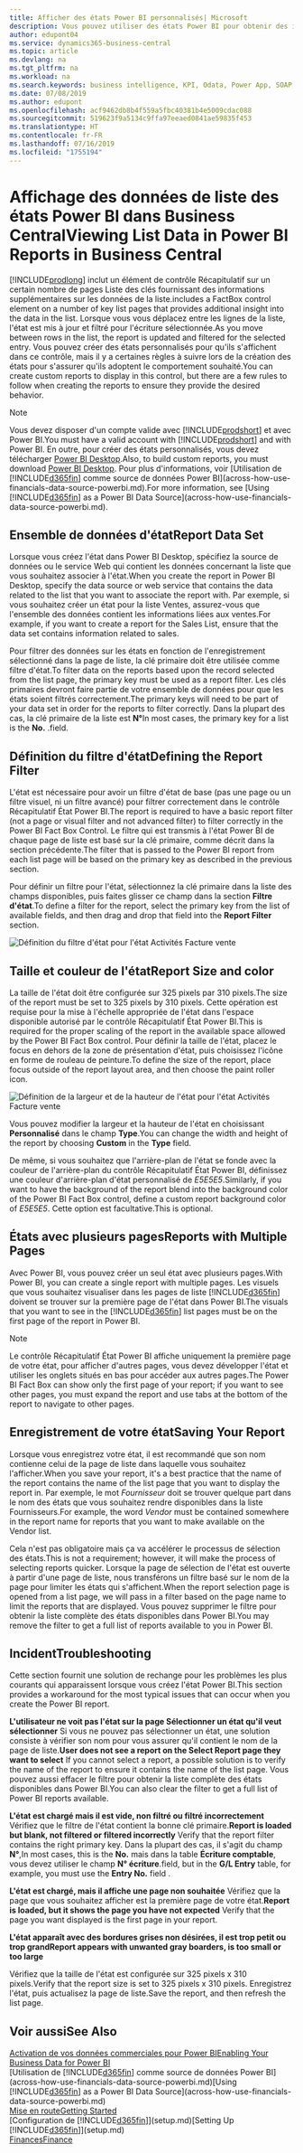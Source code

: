 ```yaml
---
title: Afficher des états Power BI personnalisés| Microsoft
description: Vous pouvez utiliser des états Power BI pour obtenir des informations supplémentaires sur les données dans les listes.
author: edupont04
ms.service: dynamics365-business-central
ms.topic: article
ms.devlang: na
ms.tgt_pltfrm: na
ms.workload: na
ms.search.keywords: business intelligence, KPI, Odata, Power App, SOAP, analysis
ms.date: 07/08/2019
ms.author: edupont
ms.openlocfilehash: acf9462db8b4f559a5fbc40381b4e5009cdac088
ms.sourcegitcommit: 519623f9a5134c9ffa97eeaed0841ae59835f453
ms.translationtype: HT
ms.contentlocale: fr-FR
ms.lasthandoff: 07/16/2019
ms.locfileid: "1755194"
---
```

# <a name="viewing-list-data-in-power-bi-reports-in-business-central"></a><span data-ttu-id="74e68-103">Affichage des données de liste des états Power BI dans Business Central</span><span class="sxs-lookup"><span data-stu-id="74e68-103">Viewing List Data in Power BI Reports in Business Central</span></span>

[!INCLUDE[prodlong](includes/prodlong.md)] <span data-ttu-id="74e68-104">inclut un élément de contrôle Récapitulatif sur un certain nombre de pages Liste des clés fournissant des informations supplémentaires sur les données de la liste.</span><span class="sxs-lookup"><span data-stu-id="74e68-104">includes a FactBox control element on a number of key list pages that provides additional insight into the data in the list.</span></span> <span data-ttu-id="74e68-105">Lorsque vous vous déplacez entre les lignes de la liste, l'état est mis à jour et filtré pour l'écriture sélectionnée.</span><span class="sxs-lookup"><span data-stu-id="74e68-105">As you move between rows in the list, the report is updated and filtered for the selected entry.</span></span> <span data-ttu-id="74e68-106">Vous pouvez créer des états personnalisés pour qu'ils s'affichent dans ce contrôle, mais il y a certaines règles à suivre lors de la création des états pour s'assurer qu'ils adoptent le comportement souhaité.</span><span class="sxs-lookup"><span data-stu-id="74e68-106">You can create custom reports to display in this control, but there are a few rules to follow when creating the reports to ensure they provide the desired behavior.</span></span>  

> [!NOTE]  
> <span data-ttu-id="74e68-107">Vous devez disposer d'un compte valide avec [!INCLUDE[prodshort](includes/prodshort.md)] et avec Power BI.</span><span class="sxs-lookup"><span data-stu-id="74e68-107">You must have a valid account with [!INCLUDE[prodshort](includes/prodshort.md)] and with Power BI.</span></span> <span data-ttu-id="74e68-108">En outre, pour créer des états personnalisés, vous devez télécharger [Power BI Desktop](https://powerbi.microsoft.com/en-us/desktop/).</span><span class="sxs-lookup"><span data-stu-id="74e68-108">Also, to build custom reports, you must download [Power BI Desktop](https://powerbi.microsoft.com/en-us/desktop/).</span></span> <span data-ttu-id="74e68-109">Pour plus d'informations, voir [Utilisation de [!INCLUDE[d365fin](includes/d365fin_md.md)] comme source de données Power BI](across-how-use-financials-data-source-powerbi.md).</span><span class="sxs-lookup"><span data-stu-id="74e68-109">For more information, see [Using [!INCLUDE[d365fin](includes/d365fin_md.md)] as a Power BI Data Source](across-how-use-financials-data-source-powerbi.md).</span></span>  

## <a name="report-data-set"></a><span data-ttu-id="74e68-110">Ensemble de données d'état</span><span class="sxs-lookup"><span data-stu-id="74e68-110">Report Data Set</span></span>
<span data-ttu-id="74e68-111">Lorsque vous créez l'état dans Power BI Desktop, spécifiez la source de données ou le service Web qui contient les données concernant la liste que vous souhaitez associer à l'état.</span><span class="sxs-lookup"><span data-stu-id="74e68-111">When you create the report in Power BI Desktop, specify the data source or web service that contains the data related to the list that you want to associate the report with.</span></span> <span data-ttu-id="74e68-112">Par exemple, si vous souhaitez créer un état pour la liste Ventes, assurez-vous que l'ensemble des données contient les informations liées aux ventes.</span><span class="sxs-lookup"><span data-stu-id="74e68-112">For example, if you want to create a report for the Sales List, ensure that the data set contains information related to sales.</span></span>  

<span data-ttu-id="74e68-113">Pour filtrer des données sur les états en fonction de l'enregistrement sélectionné dans la page de liste, la clé primaire doit être utilisée comme filtre d'état.</span><span class="sxs-lookup"><span data-stu-id="74e68-113">To filter data on the reports based upon the record selected from the list page, the primary key must be used as a report filter.</span></span> <span data-ttu-id="74e68-114">Les clés primaires devront faire partie de votre ensemble de données pour que les états soient filtrés correctement.</span><span class="sxs-lookup"><span data-stu-id="74e68-114">The primary keys will need to be part of your data set in order for the reports to filter correctly.</span></span> <span data-ttu-id="74e68-115">Dans la plupart des cas, la clé primaire de la liste est **N°**</span><span class="sxs-lookup"><span data-stu-id="74e68-115">In most cases, the primary key for a list is the **No.**</span></span> <span data-ttu-id="74e68-116">.</span><span class="sxs-lookup"><span data-stu-id="74e68-116">field.</span></span>  

## <a name="defining-the-report-filter"></a><span data-ttu-id="74e68-117">Définition du filtre d'état</span><span class="sxs-lookup"><span data-stu-id="74e68-117">Defining the Report Filter</span></span>
<span data-ttu-id="74e68-118">L'état est nécessaire pour avoir un filtre d'état de base (pas une page ou un filtre visuel, ni un filtre avancé) pour filtrer correctement dans le contrôle Récapitulatif État Power BI.</span><span class="sxs-lookup"><span data-stu-id="74e68-118">The report is required to have a basic report filter (not a page or visual filter and not advanced filter) to filter correctly in the Power BI Fact Box Control.</span></span> <span data-ttu-id="74e68-119">Le filtre qui est transmis à l'état Power BI de chaque page de liste est basé sur la clé primaire, comme décrit dans la section précédente.</span><span class="sxs-lookup"><span data-stu-id="74e68-119">The filter that is passed to the Power BI report from each list page will be based on the primary key as described in the previous section.</span></span>  

<span data-ttu-id="74e68-120">Pour définir un filtre pour l'état, sélectionnez la clé primaire dans la liste des champs disponibles, puis faites glisser ce champ dans la section **Filtre d'état**.</span><span class="sxs-lookup"><span data-stu-id="74e68-120">To define a filter for the report, select the primary key from the list of available fields, and then drag and drop that field into the **Report Filter** section.</span></span>  

![Définition du filtre d'état pour l'état Activités Facture vente](./media/across-how-use-powerbi-reports-factbox/financials-powerbi-report-filter.png)

## <a name="report-size-and-color"></a><span data-ttu-id="74e68-122">Taille et couleur de l'état</span><span class="sxs-lookup"><span data-stu-id="74e68-122">Report Size and color</span></span>
<span data-ttu-id="74e68-123">La taille de l'état doit être configurée sur 325 pixels par 310 pixels.</span><span class="sxs-lookup"><span data-stu-id="74e68-123">The size of the report must be set to 325 pixels by 310 pixels.</span></span> <span data-ttu-id="74e68-124">Cette opération est requise pour la mise à l'échelle appropriée de l'état dans l'espace disponible autorisé par le contrôle Récapitulatif État Power BI.</span><span class="sxs-lookup"><span data-stu-id="74e68-124">This is required for the proper scaling of the report in the available space allowed by the Power BI Fact Box control.</span></span> <span data-ttu-id="74e68-125">Pour définir la taille de l'état, placez le focus en dehors de la zone de présentation d'état, puis choisissez l'icône en forme de rouleau de peinture.</span><span class="sxs-lookup"><span data-stu-id="74e68-125">To define the size of the report, place focus outside of the report layout area, and then choose the paint roller icon.</span></span>

![Définition de la largeur et de la hauteur de l'état pour l'état Activités Facture vente](./media/across-how-use-powerbi-reports-factbox/financials-powerbi-report-sizing.png)

<span data-ttu-id="74e68-127">Vous pouvez modifier la largeur et la hauteur de l'état en choisissant **Personnalisé** dans le champ **Type**.</span><span class="sxs-lookup"><span data-stu-id="74e68-127">You can change the width and height of the report by choosing **Custom** in the **Type** field.</span></span>

<span data-ttu-id="74e68-128">De même, si vous souhaitez que l'arrière-plan de l'état se fonde avec la couleur de l'arrière-plan du contrôle Récapitulatif État Power BI, définissez une couleur d'arrière-plan d'état personnalisé de *E5E5E5*.</span><span class="sxs-lookup"><span data-stu-id="74e68-128">Similarly, if you want to have the background of the report blend into the background color of the Power BI Fact Box control, define a custom report background color of *E5E5E5*.</span></span> <span data-ttu-id="74e68-129">Cette option est facultative.</span><span class="sxs-lookup"><span data-stu-id="74e68-129">This is optional.</span></span>  

## <a name="reports-with-multiple-pages"></a><span data-ttu-id="74e68-130">États avec plusieurs pages</span><span class="sxs-lookup"><span data-stu-id="74e68-130">Reports with Multiple Pages</span></span>
<span data-ttu-id="74e68-131">Avec Power BI, vous pouvez créer un seul état avec plusieurs pages.</span><span class="sxs-lookup"><span data-stu-id="74e68-131">With Power BI, you can create a single report with multiple pages.</span></span> <span data-ttu-id="74e68-132">Les visuels que vous souhaitez visualiser dans les pages de liste [!INCLUDE[d365fin](includes/d365fin_md.md)] doivent se trouver sur la première page de l'état dans Power BI.</span><span class="sxs-lookup"><span data-stu-id="74e68-132">The visuals that you want to see in the [!INCLUDE[d365fin](includes/d365fin_md.md)] list pages must be on the first page of the report in Power BI.</span></span>  

> [!NOTE]  
> <span data-ttu-id="74e68-133">Le contrôle Récapitulatif État Power BI affiche uniquement la première page de votre état, pour afficher d'autres pages, vous devez développer l'état et utiliser les onglets situés en bas pour accéder aux autres pages.</span><span class="sxs-lookup"><span data-stu-id="74e68-133">The Power BI Fact Box can show only the first page of your report; if you want to see other pages, you must expand the report and use tabs at the bottom of the report to navigate to other pages.</span></span>  

## <a name="saving-your-report"></a><span data-ttu-id="74e68-134">Enregistrement de votre état</span><span class="sxs-lookup"><span data-stu-id="74e68-134">Saving Your Report</span></span>

<span data-ttu-id="74e68-135">Lorsque vous enregistrez votre état, il est recommandé que son nom contienne celui de la page de liste dans laquelle vous souhaitez l'afficher.</span><span class="sxs-lookup"><span data-stu-id="74e68-135">When you save your report, it's a best practice that the name of the report contains the name of the list page that you want to display the report in.</span></span> <span data-ttu-id="74e68-136">Par exemple, le mot *Fournisseur* doit se trouver quelque part dans le nom des états que vous souhaitez rendre disponibles dans la liste Fournisseurs.</span><span class="sxs-lookup"><span data-stu-id="74e68-136">For example, the word *Vendor* must be contained somewhere in the report name for reports that you want to make available on the Vendor list.</span></span>  

<span data-ttu-id="74e68-137">Cela n'est pas obligatoire mais ça va accélérer le processus de sélection des états.</span><span class="sxs-lookup"><span data-stu-id="74e68-137">This is not a requirement; however, it will make the process of selecting reports quicker.</span></span> <span data-ttu-id="74e68-138">Lorsque la page de sélection de l'état est ouverte à partir d'une page de liste, nous transférons un filtre basé sur le nom de la page pour limiter les états qui s'affichent.</span><span class="sxs-lookup"><span data-stu-id="74e68-138">When the report selection page is opened from a list page, we will pass in a filter based on the page name to limit the reports that are displayed.</span></span>  <span data-ttu-id="74e68-139">Vous pouvez supprimer le filtre pour obtenir la liste complète des états disponibles dans Power BI.</span><span class="sxs-lookup"><span data-stu-id="74e68-139">You may remove the filter to get a full list of reports available to you in Power BI.</span></span>  

## <a name="troubleshooting"></a><span data-ttu-id="74e68-140">Incident</span><span class="sxs-lookup"><span data-stu-id="74e68-140">Troubleshooting</span></span>
<span data-ttu-id="74e68-141">Cette section fournit une solution de rechange pour les problèmes les plus courants qui apparaissent lorsque vous créez l'état Power BI.</span><span class="sxs-lookup"><span data-stu-id="74e68-141">This section provides a workaround for the most typical issues that can occur when you create the Power BI report.</span></span>  

<span data-ttu-id="74e68-142">**L'utilisateur ne voit pas l'état sur la page Sélectionner un état qu'il veut sélectionner** Si vous ne pouvez pas sélectionner un état, une solution consiste à vérifier son nom pour vous assurer qu'il contient le nom de la page de liste.</span><span class="sxs-lookup"><span data-stu-id="74e68-142">**User does not see a report on the Select Report page they want to select** If you cannot select a report, a possible solution is to verify the name of the report to ensure it contains the name of the list page.</span></span> <span data-ttu-id="74e68-143">Vous pouvez aussi effacer le filtre pour obtenir la liste complète des états disponibles dans Power BI.</span><span class="sxs-lookup"><span data-stu-id="74e68-143">You can also clear the filter to get a full list of Power BI reports available.</span></span>  

<span data-ttu-id="74e68-144">**L'état est chargé mais il est vide, non filtré ou filtré incorrectement** Vérifiez que le filtre de l'état contient la bonne clé primaire.</span><span class="sxs-lookup"><span data-stu-id="74e68-144">**Report is loaded but blank, not filtered or filtered incorrectly** Verify that the report filter contains the right primary key.</span></span> <span data-ttu-id="74e68-145">Dans la plupart des cas, il s'agit du champ **N°**,</span><span class="sxs-lookup"><span data-stu-id="74e68-145">In most cases, this is the **No.**</span></span> <span data-ttu-id="74e68-146">mais dans la table **Écriture comptable**, vous devez utiliser le champ **N° écriture**.</span><span class="sxs-lookup"><span data-stu-id="74e68-146">field, but in the **G/L Entry** table, for example, you must use the **Entry No.** field  .</span></span>

<span data-ttu-id="74e68-147">**L'état est chargé, mais il affiche une page non souhaitée** Vérifiez que la page que vous souhaitez afficher est la première page de votre état.</span><span class="sxs-lookup"><span data-stu-id="74e68-147">**Report is loaded, but it shows the page you have not expected** Verify that the page you want displayed is the first page in your report.</span></span>  

<span data-ttu-id="74e68-148">**L'état apparaît avec des bordures grises non désirées, il est trop petit ou trop grand**</span><span class="sxs-lookup"><span data-stu-id="74e68-148">**Report appears with unwanted gray boarders, is too small or too large**</span></span>

<span data-ttu-id="74e68-149">Vérifiez que la taille de l'état est configurée sur 325 pixels x 310 pixels.</span><span class="sxs-lookup"><span data-stu-id="74e68-149">Verify that the report size is set to 325 pixels x 310 pixels.</span></span> <span data-ttu-id="74e68-150">Enregistrez l'état, puis actualisez la page de liste.</span><span class="sxs-lookup"><span data-stu-id="74e68-150">Save the report, and then refresh the list page.</span></span>  

## <a name="see-also"></a><span data-ttu-id="74e68-151">Voir aussi</span><span class="sxs-lookup"><span data-stu-id="74e68-151">See Also</span></span>

[<span data-ttu-id="74e68-152">Activation de vos données commerciales pour Power BI</span><span class="sxs-lookup"><span data-stu-id="74e68-152">Enabling Your Business Data for Power BI</span></span>](admin-powerbi.md)  
<span data-ttu-id="74e68-153">[Utilisation de [!INCLUDE[d365fin](includes/d365fin_md.md)] comme source de données Power BI](across-how-use-financials-data-source-powerbi.md)</span><span class="sxs-lookup"><span data-stu-id="74e68-153">[Using [!INCLUDE[d365fin](includes/d365fin_md.md)] as a Power BI Data Source](across-how-use-financials-data-source-powerbi.md)</span></span>  
[<span data-ttu-id="74e68-154">Mise en route</span><span class="sxs-lookup"><span data-stu-id="74e68-154">Getting Started</span></span>](product-get-started.md)  
<span data-ttu-id="74e68-155">[Configuration de [!INCLUDE[d365fin](includes/d365fin_md.md)]](setup.md)</span><span class="sxs-lookup"><span data-stu-id="74e68-155">[Setting Up [!INCLUDE[d365fin](includes/d365fin_md.md)]](setup.md)</span></span>  
[<span data-ttu-id="74e68-156">Finances</span><span class="sxs-lookup"><span data-stu-id="74e68-156">Finance</span></span>](finance.md)  
